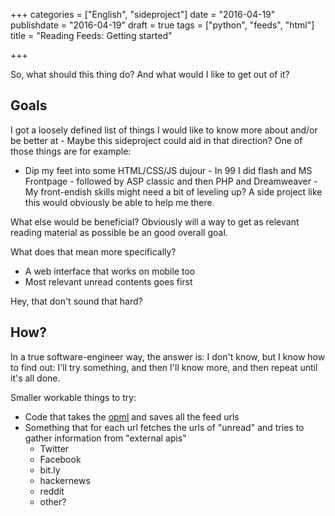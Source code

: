 +++
categories = ["English", "sideproject"]
date = "2016-04-19"
publishdate = "2016-04-19"
draft = true
tags = ["python", "feeds", "html"]
title = "Reading Feeds: Getting started"

+++

So, what should this thing do? And what would I like to get out of it?

## Goals

I got a loosely defined list of things I would like to know more about and/or
be better at - Maybe this sideproject could aid in that direction? One of
those things are for example:

- Dip my feet into some HTML/CSS/JS dujour - In 99 I did flash and MS
  Frontpage - followed by ASP classic and then PHP and Dreamweaver - My
  front-endish skills might need a bit of leveling up? A side project like
  this would obviously be able to help me there.

What else would be beneficial? Obviously will a way to get as relevant reading
material as possible be an good overall goal.

What does that mean more specifically?

- A web interface that works on mobile too
- Most relevant unread contents goes first

Hey, that don't sound that hard?

## How?

In a true software-engineer way, the answer is: I don't know, but I know how
to find out: I'll try something, and then I'll know more, and then repeat
until it's all done.

Smaller workable things to try:

- Code that takes the
      [opml](https://github.com/kilimchoi/engineering-blogs/blob/master/engineering_blogs.opml)
      and saves all the feed urls
- Something that for each url fetches the urls of "unread" and tries to gather information from "external apis"
  - Twitter
  - Facebook
  - bit.ly
  - hackernews
  - reddit
  - other?


